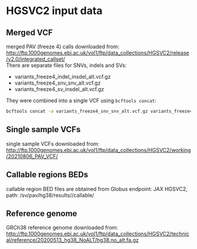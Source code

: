 # HGSVC2 input data


## Merged VCF

merged PAV (freeze 4) calls downloaded from: http://ftp.1000genomes.ebi.ac.uk/vol1/ftp/data_collections/HGSVC2/release/v2.0/integrated_callset/    
There are separate files for SNVs, indels and SVs:
* variants_freeze4_indel_insdel_alt.vcf.gz
* variants_freeze4_snv_snv_alt.vcf.gz
* variants_freeze4_sv_insdel_alt.vcf.gz

They were combined into a single VCF using `` bcftools concat ``:   

```bat
bcftools concat -a variants_freeze4_snv_snv_alt.vcf.gz variants_freeze4_indel_insdel_alt.vcf.gz variants_freeze4_sv_insdel_alt.vcf.gz | bgzip > variants_freeze4.vcf.gz
```

## Single sample VCFs

single sample VCFs downloaded from: http://ftp.1000genomes.ebi.ac.uk/vol1/ftp/data_collections/HGSVC2/working/20210806_PAV_VCF/


## Callable regions BEDs

callable region BED files are obtained from Globus endpoint: JAX HGSVC2, path: /sv/pav/hg38/results/<SAMPLE>/callable/


## Reference genome

GRCh38 reference genome downloaded from: http://ftp.1000genomes.ebi.ac.uk/vol1/ftp/data_collections/HGSVC2/technical/reference/20200513_hg38_NoALT/hg38.no_alt.fa.gz

